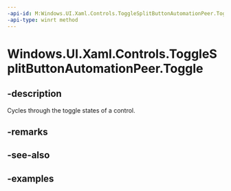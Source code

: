 ```yaml
---
-api-id: M:Windows.UI.Xaml.Controls.ToggleSplitButtonAutomationPeer.Toggle
-api-type: winrt method
---
```


<!-- Method syntax.
public void ToggleSplitButtonAutomationPeer.Toggle()
-->

# Windows.UI.Xaml.Controls.ToggleSplitButtonAutomationPeer.Toggle

## -description

Cycles through the toggle states of a control.

## -remarks

## -see-also

## -examples

